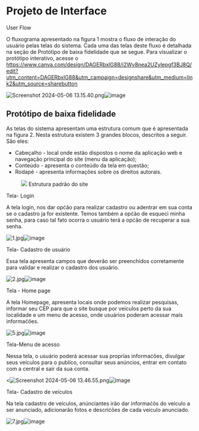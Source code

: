 
# Projeto de Interface




User Flow

O fluxograma apresentado na figura 1 mostra o fluxo de interação do usuário pelas telas do sistema. Cada uma das telas deste fluxo é detalhada na seção de Protótipo de baixa fidelidade que se segue. Para visualizar o protótipo interativo, acesse o https://www.canva.com/design/DAGERbxlG88/i2Wv8nea2UZylepgf3BJ8Q/edit?utm_content=DAGERbxlG88&utm_campaign=designshare&utm_medium=link2&utm_source=sharebutton

<img src="blob:chrome-untrusted://media-app/e5452098-408b-4665-9706-12a8b2d32794" alt="Screenshot 2024-05-06 13.15.40.png"/>![image](https://github.com/ICEI-PUC-Minas-PMV-ADS/pmv-ads-2024-e1-proj-web-t15-autorental/assets/166565909/1209a47b-c1cf-49a1-8df5-9702626f7f7b)





## Protótipo de baixa fidelidade

As telas do sistema apresentam uma estrutura comum que é apresentada na figura 2. Nesta estrutura existem 3 grandes blocos, descritos a seguir. São eles:
<ul>
  <li>Cabeçalho - local onde estão dispostos o nome da aplicação web e navegação principal do site (menu da aplicação);</li>
  <li>Conteúdo - apresenta o conteúdo da tela em questão;</li>
  <li>Rodapé - apresenta informações sobre os direitos autorais.</li>
</ul>
<figure> 
  <img src="https://user-images.githubusercontent.com/100447878/164074128-7b006e50-8621-4964-b0fd-07a90e626673.png"
    <figcaption>  Estrutura padrão do site
</figure> 

Tela- Login

A tela login, nos dar općão para realizar cadastro ou adentrar em sua conta se o cadastro ja for existente. Temos também a općão de esqueci minha senha, para caso tal fato ocorra o usuário terá a općão de recuperar a sua senha.

<img src="blob:chrome-untrusted://media-app/8c11468e-377b-44a6-bb5f-b12ed5675972" alt="1.jpg"/>![image](https://github.com/ICEI-PUC-Minas-PMV-ADS/pmv-ads-2024-e1-proj-web-t15-autorental/assets/166565909/ac2496db-5959-4fa5-83ef-0831c2826323)

Tela- Cadastro de usuário

Essa tela apresenta campos que  deverão ser preenchidos corretamente para validar e realizar o cadastro dos usuário.

<img src="blob:chrome-untrusted://media-app/b9eb947e-11c6-4af0-94cb-bcfe640939a8" alt="2.jpg"/>![image](https://github.com/ICEI-PUC-Minas-PMV-ADS/pmv-ads-2024-e1-proj-web-t15-autorental/assets/166565909/9233cef7-67fc-4674-8f4c-f232efc126bd)




Tela - Home page

A tela Homepage, apresenta locais onde podemos realizar pesquisas, informar seu CEP para que o site busque por veículos perto da sua localidade e um menu de acesso, onde usuários poderam acessar mais informaćões.

<img src="blob:chrome-untrusted://media-app/78b74bcf-1192-4261-87e5-9240be98cdae" alt="5.jpg"/>![image](https://github.com/ICEI-PUC-Minas-PMV-ADS/pmv-ads-2024-e1-proj-web-t15-autorental/assets/166565909/4e153e84-086d-4528-98a1-ab7b461571d3)


Tela-Menu de acesso

Nessa tela, o usuário poderá acessar sua proprias informaćões, divulgar seus veículos para o publíco, consultar seus anúncios, entrar em contato com a central e sair da sua conta. 

<<img src="blob:chrome-untrusted://media-app/0e44d85e-5bd3-4308-900f-69561f737c8d" alt="Screenshot 2024-05-06 13.46.55.png"/>![image](https://github.com/ICEI-PUC-Minas-PMV-ADS/pmv-ads-2024-e1-proj-web-t15-autorental/assets/166565909/46a6252a-025f-4cb2-9246-3d10cc8a8c88)


Tela- Cadastro de veículos

Na tela cadastro de veículos, anúnciantes irão dar informaćõs do veículo a ser anunciado, adicionarão fotos e descrićões de cada veículo anunciado.

<img src="blob:chrome-untrusted://media-app/20efb55b-d942-43fe-aa54-7b8fc3e1b70e" alt="7.jpg"/>![image](https://github.com/ICEI-PUC-Minas-PMV-ADS/pmv-ads-2024-e1-proj-web-t15-autorental/assets/166565909/0307906b-d07d-4d29-8410-879905650139)


